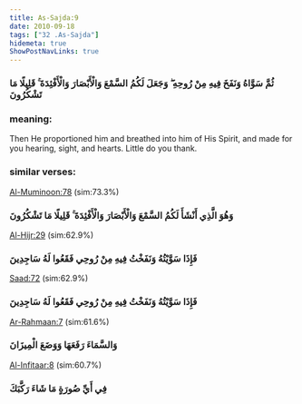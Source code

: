 ```yaml
---
title: As-Sajda:9
date: 2010-09-18
tags: ["32 .As-Sajda"]
hidemeta: true 
ShowPostNavLinks: true 
---
```

### ثُمَّ سَوَّاهُ وَنَفَخَ فِيهِ مِنْ رُوحِهِ ۖ وَجَعَلَ لَكُمُ السَّمْعَ وَالْأَبْصَارَ وَالْأَفْئِدَةَ ۚ قَلِيلًا مَا تَشْكُرُونَ
### meaning: 
Then He proportioned him and breathed into him of His Spirit, and made for you hearing, sight, and hearts. Little do you thank.
### similar verses: 

[Al-Muminoon:78](/23/78) (sim:73.3%)

### وَهُوَ الَّذِي أَنْشَأَ لَكُمُ السَّمْعَ وَالْأَبْصَارَ وَالْأَفْئِدَةَ ۚ قَلِيلًا مَا تَشْكُرُونَ

[Al-Hijr:29](/15/29) (sim:62.9%)

### فَإِذَا سَوَّيْتُهُ وَنَفَخْتُ فِيهِ مِنْ رُوحِي فَقَعُوا لَهُ سَاجِدِينَ

[Saad:72](/38/72) (sim:62.9%)

### فَإِذَا سَوَّيْتُهُ وَنَفَخْتُ فِيهِ مِنْ رُوحِي فَقَعُوا لَهُ سَاجِدِينَ

[Ar-Rahmaan:7](/55/7) (sim:61.6%)

### وَالسَّمَاءَ رَفَعَهَا وَوَضَعَ الْمِيزَانَ

[Al-Infitaar:8](/82/8) (sim:60.7%)

### فِي أَيِّ صُورَةٍ مَا شَاءَ رَكَّبَكَ
